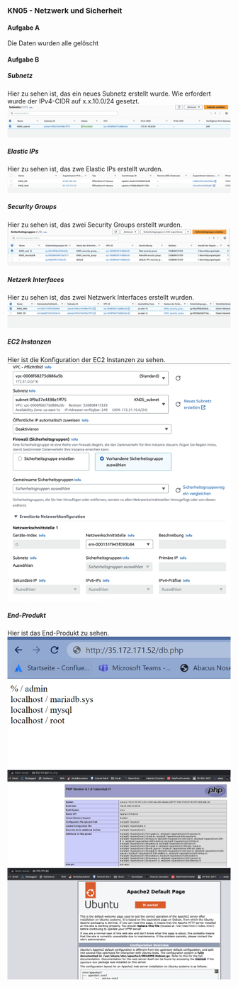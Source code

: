 ### KN05 - Netzwerk und Sicherheit
#### Aufgabe A

Die Daten wurden alle gelöscht

#### Aufgabe B

##### Subnetz
Hier zu sehen ist, das ein neues Subnetz erstellt wurde. Wie erfordert wurde der IPv4-CIDR auf x.x.10.0/24 gesetzt.
![subject](/KN05/Subnet.png)  

##### Elastic IPs
Hier zu sehen ist, das zwe Elastic IPs erstellt wurden.
![elasticIps](/KN05/ElasticIps.png)

##### Security Groups
Hier zu sehen ist, das zwei Security Groups erstellt wurden.
![securityGroups](/KN05/SecurityGroups.png)

##### Netzerk Interfaces
Hier zu sehen ist, das zwei Netzwerk Interfaces erstellt wurden.
![networkInterfaces](/KN05/NetworkInterfaces.png)

##### EC2 Instanzen
Hier ist die Konfiguration der EC2 Instanzen zu sehen.
![ec2Instances](/KN05/InstanceSettingsWeb.png)

##### End-Produkt
Hier ist das End-Produkt zu sehen.
![db](/KN05/db.png)
![info](/KN05/infoPHP.png)
![index](/KN05/index.png)
